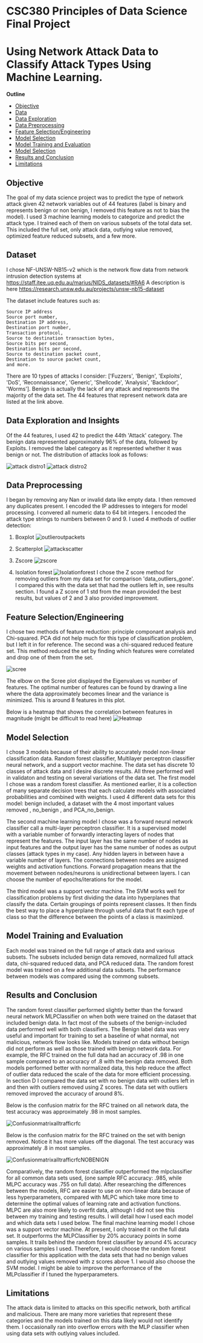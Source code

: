 # CSC380 Principles of Data Science Final Project
# Using Network Attack Data to Classify Attack Types Using Machine Learning.

**Outline**

  - [Objective](#Objective)
  - [Data](#dataset)
  - [Data Exploration](#Data-Exploration-and-Insights) 
  - [Data Preprocessing](#Data-Preprocessing)
  - [Feature Selection/Engineering](#Feature-Selection/Engineering)
  - [Model Selection](#Model-Selection)
  - [Model Training and Evaluation](#Model-Training-and-Evaluation)
  - [Model Selection](#Model-Selection)
  - [Results and Conclusion](#Results-and-Conclusion)
  - [Limitations](#Limitations)
## Objective

The goal of my data science project was to predict the type of network attack given 42 network variables out of 44 features (label is binary and represents benign or non benign, I removed this feature as not to bias the model). I used 3 machine learning models to categorize and predict the attack type. I trained each of them on various subsets of the total data set. This included the full set, only attack data, outlying value removed, optimized feature reduced subsets, and a few more. 

## Dataset
I chose NF-UNSW-NB15-v2 which is the network flow data from network intrusion detection systems at https://staff.itee.uq.edu.au/marius/NIDS_datasets/#RA6
A description is here https://research.unsw.edu.au/projects/unsw-nb15-dataset

The dataset include features such as:
    
    Source IP address
    Source port number,
    Destination IP address,
    Destination port number,
    Transaction protocol,
    Source to destination transaction bytes, 
    Source bits per second,
    Destination bits per second,
    Source to destination packet count, 
    Destination to source packet count,
    and more.
    
There are 10 types of attacks I consider:
['Fuzzers', 'Benign', 'Exploits', 'DoS', 'Reconnaissance', 'Generic', 'Shellcode', 'Analysis', 'Backdoor', 'Worms']. Benign is actually the lack of any attack and represents the majority of the data set. The 44 features that represent network data are listed at the link above.


## Data Exploration and Insights

Of the 44 features, I used 42 to predict the 44th 'Attack' category. The benign data represented approximately 96% of the data, followed by Exploits. I removed the label category as it represented whether it was benign or not. The distribution of attacks look as follows:


![attack distro1](attacktypedistro1.jpg)
![attack distro2](attacktypedistro2.jpg)






## Data Preprocessing

I began by removing any Nan or invalid data like empty data. I then removed any duplicates present. I encoded the IP addresses to integers for model processing. I convered all numeric data to 64 bit integers. I encoded the attack type strings to numbers between 0 and 9. I used 4 methods of outlier detection:

1. Boxplot
  ![outlieroutpackets](boxplotoutlierdetectoutpackets.jpg)
2. Scatterplot
   ![attackscatter](attackvsinbytes2.jpg)
3. Zscore
   ![zscore](zscore.jpg)

4. Isolation forest
  ![Isolationforest](isolationforest.jpg)
I chose the Z score method for removing outliers from my data set for comparison 'data_outliers_gone'. I compared this with the data set that had the outliers left in, see results section. I found a Z score of 1 std from the mean provided the best results, but values of 2 and 3 also provided improvement.
## Feature Selection/Engineering
I chose two methods of feature reduction: principle componant analysis and Chi-squared. PCA did not help much for this type of classification problem, but I left it in for reference. The second was a chi-squared reduced feature set. This method reduced the set by 
finding which features were correlated and drop one of them from the set.

![scree](pcascreeplot.jpg)

The elbow on the Scree plot displayed the Eigenvalues vs number of features. The optimal number of features can be found by drawing a line where the data approximately becomes linear and the variance is minimized. This is around 8 features in this plot. 


Below is a heatmap that shows the correlation between features in magnitude (might be difficult to read here)
![Heatmap](heatmap.png)





## Model Selection

I chose 3 models because of their ability to accurately model non-linear classification data. Random forest classifier, Multilayer perceptron classifier neural network, and a support vector machine. The data set has discrete 10 classes of attack data and I desire discrete results. All three performed well in validaton and testing on several variations of the data set. The first model I chose was a random forest classifier. As mentioned earlier, it is a collection of many separate decision trees that each calculate models with associated probabilities and combined with weights. I used 4 different data sets for this model: benign included, a dataset with the 4 most important values removed , no_benign , and PCA_no_benign.

 The second machine learning model I chose was a forward neural network classifier call a multi-layer perceptron classifier. It is a supervised model with a variable number of forwardly interacting layers of nodes that represent the features. The input layer has the same number of nodes as input features and the output layer has the same number of nodes as output classes (attack types in my case). Any hidden layers in between have a variable number of layers. The connections between nodes are assigned weights and activation functions. Forward propagation means that the movement between nodes/neurons is unidirectional between layers. I can choose the number of epochs/iterations for the model.

 The third model was a support vector machine. The SVM works well for classification problems by first dividing the data into hyperplanes that classify the data. Certain groupings of points represent classes. It then finds the best way to place a hyperplane through useful data that fit each type of class so that the difference between the points of a class is maximized.



## Model Training and Evaluation
Each model was trained on the full range of attack data and various subsets. The subsets included benign data removed, normalized full attack data, chi-squared reduced data, and PCA reduced data. The random forest model was trained on a few additional data subsets. The performance between models was compared using the commong subsets.



## Results and Conclusion
The random forest classifier performed slightly better than the forward neural network MLPClassifier on when both were trained on the dataset that included benign data. In fact most of the subsets of the benign-included data performed well with both classifiers. The Benign label data was very useful and important for training to set a baseline of what normal, not malicious, network flow looks like. Models trained on data without benign did not perform as well as those trained with benign network data. For example, the RFC trained on the full data had an accuracy of .98 in one sample compared to an accuracy of .8 with the benign data removed. Both models performed better with normalized data, this help reduce the affect of outlier data reduced the scale of the data for more efficient processing. In section D I compared the data set with no benign data with outliers left in and then with outliers removed using Z scores. The data set with outliers removed improved the accuracy of around 8%. 

Below is the confusion matrix for the RFC trained on all network data, the test accuracy was approximately .98 in most samples.

![Confusionmatrixalltrafficrfc](confusionmatrixpredict1.jpg)



Below is the confusion matrix for the RFC trained on the set with benign removed. Notice it has more values off the diagonal. The test accuracy was approximately .8 in most samples.

![ConfusionmatrixalltrafficrfcNOBENIGN](confusionmatrixpredict2.jpg)


Comparatively, the random forest classifier outperformed the mlpclassifier for all common data sets used, (one sample RFC accuracy: .985, while MLPC accuracy was .755 on full data). After researching the differences between the models, RFC are easier to use on non-linear data because of less hyperparameters, compared with MLPC which take more time to determine the optimal values of learning rate and activation functions. MLPC are also more likely to overfit data, although I did not see this between my training and testing results. I will detail how I used each model and which data sets I used below. The final machine learning model I chose was a support vector machine. At present, I only trained it on the full data set. It outperforms the MLPClassifier by 20% accuracy points in some samples. It trails behind the random forest classifier by around 4% accuracy on various samples I used. Therefore, I would choose the random forest classifier for this application with the data sets that had no benign values and outlying values removed with z scores above 1. I would also choose the SVM model. I might be able to improve the performance of the MLPclassifier if I tuned the hyperparameters.

## Limitations
The attack data is limited to attacks on this specific network, both artifical and malicious. There are many more varieties that represent these categories and the models
trained on this data likely would not identify them. I occasionally ran into overflow errors with the MLP classifier when using data sets with outlying values included.


